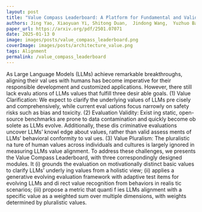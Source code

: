 ```yaml
---
layout: post
title: "Value Compass Leaderboard: A Platform for Fundamental and Validated Evaluation of LLMs Values"
authors: Jing Yao, Xiaoyuan Yi, Shitong Duan,  Jindong Wang,  Yuzhuo Bai, Muhua Huang, Peng Zhang, Tun Lu, Zhicheng Dou, Maosong Sun, Xing Xie
paper_url: https://arxiv.org/pdf/2501.07071
date: 2025-01-13 0
image: images/posts/value_compass_leaderboard.png
coverImage: images/posts/architecture_value.png
tags: Alignment 
permalink: /value_compass_leaderboard
---
```

As Large Language Models (LLMs) achieve remarkable breakthroughs, aligning their val ues with humans has become imperative for their responsible development and customized applications. However, there still lack evalu ations of LLMs values that fulfill three desir able goals. (1) Value Clarification: We expect to clarify the underlying values of LLMs pre cisely and comprehensively, while current eval uations focus narrowly on safety risks such as bias and toxicity. (2) Evaluation Validity: Exist ing static, open-source benchmarks are prone to data contamination and quickly become ob solete as LLMs evolve. Additionally, these dis criminative evaluations uncover LLMs’ knowl edge about values, rather than valid assess ments of LLMs’ behavioral conformity to val ues. (3) Value Pluralism: The pluralistic na ture of human values across individuals and cultures is largely ignored in measuring LLMs value alignment. To address these challenges, we presents the Value Compass Leaderboard, with three correspondingly designed modules. It (i) grounds the evaluation on motivationally distinct basic values to clarify LLMs’ underly ing values from a holistic view; (ii) applies a generative evolving evaluation framework with adaptive test items for evolving LLMs and di rect value recognition from behaviors in realis tic scenarios; (iii) propose a metric that quanti f ies LLMs alignment with a specific value as a weighted sum over multiple dimensions, with weights determined by pluralistic values.